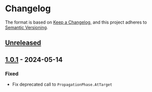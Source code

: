 # Changelog
The format is based on [Keep a Changelog](https://keepachangelog.com/en/1.0.0/),
and this project adheres to [Semantic Versioning](https://semver.org/spec/v2.0.0.html).

## [Unreleased]
## [1.0.1] - 2024-05-14
### Fixed
- Fix deprecated call to `PropagationPhase.AtTarget` 

[Unreleased]: https://github.com/fabSchneider/fab.uitk-runtime-dropdown/compare/v1.0.1...HEAD
[1.0.1]: https://github.com/fabSchneider/fab.uitk-runtime-dropdown/releases/tag/v1.0.1
